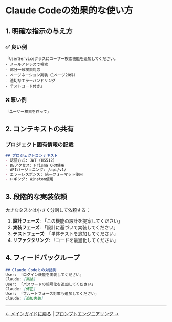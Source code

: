 # Claude Codeの効果的な使い方

## 1. 明確な指示の与え方

### ✅ 良い例
```
「UserServiceクラスにユーザー検索機能を追加してください。
- メールアドレスで検索
- 部分一致検索対応
- ページネーション実装（1ページ20件）
- 適切なエラーハンドリング
- テストコード付き」
```

### ❌ 悪い例
```
「ユーザー検索を作って」
```

## 2. コンテキストの共有

### プロジェクト固有情報の記載
```markdown
## プロジェクトコンテキスト
- 認証方式: JWT (HS512)
- DBアクセス: Prisma ORM使用
- APIバージョニング: /api/v1/
- エラーレスポンス: 統一フォーマット使用
- ロギング: Winston使用
```

## 3. 段階的な実装依頼

大きなタスクは小さく分割して依頼する：

1. **設計フェーズ**: 「この機能の設計を提案してください」
2. **実装フェーズ**: 「設計に基づいて実装してください」
3. **テストフェーズ**: 「単体テストを追加してください」
4. **リファクタリング**: 「コードを最適化してください」

## 4. フィードバックループ

```markdown
## Claude Codeとの対話例
User: 「ログイン機能を実装してください」
Claude: [実装]
User: 「パスワードの暗号化を追加してください」
Claude: [修正]
User: 「ブルートフォース対策も追加してください」
Claude: [追加実装]
```

---
[← メインガイドに戻る](../../CLAUDE.md) | [プロンプトエンジニアリング →](prompt-engineering.md)